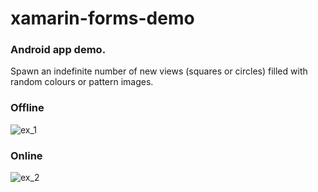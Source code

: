 # xamarin-forms-demo

### Android app demo.
Spawn an indefinite number of new views (squares or circles) filled with random colours or pattern  images.<br>

### Offline
![ex_1](http://getglimpses.com/github/xamarin/offline.gif)

### Online
![ex_2](http://getglimpses.com/github/xamarin/online.gif)

